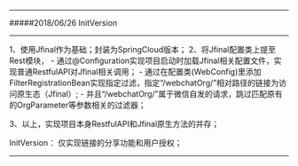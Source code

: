 


---------------------
#####2018/06/26 InitVersion

---------------------
1、使用Jfinal作为基础；封装为SpringCloud版本；
2、将Jfinal配置类上提至Rest模块，
    - 通过@Configuration实现项目启动时加载Jfinal相关配置文件，实现普通RestfulAPI对Jfinal相关调用；
    - 通过在配置类(WebConfig)里添加FilterRegistrationBean实现指定过滤，指定“/webchatOrg/”相对路径的链接为访问原生态（Jfinal）;
    - 并且“/webchatOrg/”属于微信自发的请求，跳过匹配原有的OrgParameter等参数相关的过滤器；

3、以上，实现项目本身RestfulAPI和Jfinal原生方法的并存；

>
InitVersion：
仅实现链接的分享功能和用户授权；

---------------------